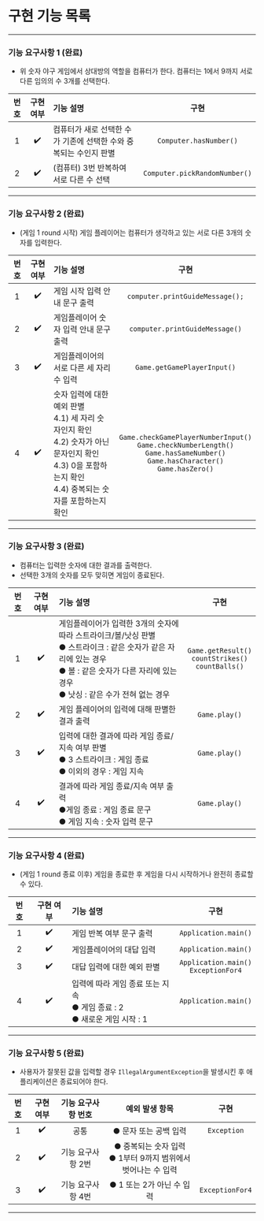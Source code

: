 # 구현 기능 목록

***
### 기능 요구사항 1 (완료)
- 위 숫자 야구 게임에서 상대방의 역할을 컴퓨터가 한다. 컴퓨터는 1에서 9까지 서로 다른 임의의 수 3개를 선택한다.

| 번호  | 구현 여부 | 기능 설명                                 |             구현              |
|:---:|:-----:|:--------------------------------------|:---------------------------:|
|  1  |  ✔️️  | 컴퓨터가 새로 선택한 수가 기존에 선택한 수와 중복되는 수인지 판별 |    ```Computer.hasNumber()```     |
|  2  |  ✔️   | (컴퓨터) 3번 반복하여 서로 다른 수 선택              | ```Computer.pickRandomNumber()``` |
***

### 기능 요구사항 2 (완료)
- (게임 1 round 시작) 게임 플레이어는 컴퓨터가 생각하고 있는 서로 다른 3개의 숫자를 입력한다.

| 번호  | 구현 여부 | 기능 설명                                                                                                                    |                                                                              구현                                                                               |
|:---:|:-----:|:-------------------------------------------------------------------------------------------------------------------------|:-------------------------------------------------------------------------------------------------------------------------------------------------------------:|
|  1  |  ✔️   | 게임 시작 입력 안내 문구 출력                                                                                                        |                                                              ```computer.printGuideMessage();```                                                              |
|  2  |  ✔️   | 게임플레이어 숫자 입력 안내 문구 출력                                                                                                    |                                                              ```computer.printGuideMessage()```                                                               |
|  3  |  ✔️   | 게임플레이어의 서로 다른 세 자리수 입력                                                                                                   |                                                                ```Game.getGamePlayerInput()```                                                                |
|  4  |  ✔️   | 숫자 입력에 대한 예외 판별<br/>    4.1) 세 자리 숫자인지 확인<br/>4.2) 숫자가 아닌 문자인지 확인<br/>4.3) 0을 포함하는지 확인<br/>4.4) 중복되는 숫자를 포함하는지 확인        | ```Game.checkGamePlayerNumberInput()```<br/>```Game.checkNumberLength()```<br/>```Game.hasSameNumber()```<br/>```Game.hasCharacter()```<br/>```Game.hasZero()``` |
***

### 기능 요구사항 3 (완료)
- 컴퓨터는 입력한 숫자에 대한 결과를 출력한다.
- 선택한 3개의 숫자를 모두 맞히면 게임이 종료된다.

| 번호  | 구현 여부 | 기능 설명                                                                                                                          |                                    구현                                    |
|:---:|:-----:|:-------------------------------------------------------------------------------------------------------------------------------|:------------------------------------------------------------------------:|
|  1  |  ✔️   | 게임플레이어가 입력한 3개의 숫자에 따라 스트라이크/볼/낫싱 판별<br/>● 스트라이크 : 같은 숫자가 같은 자리에 있는 경우<br/>● 볼 : 같은 숫자가 다른 자리에 있는 경우<br/>● 낫싱 : 같은 수가 전혀 없는 경우 |  ```Game.getResult()```<br/>```countStrikes()```<br/>```countBalls()```  |
|  2  |  ✔️   | 게임 플레이어의 입력에 대해 판별한 결과 출력                                                                                                      |                            ```Game.play()```                             |
|  3  |  ✔️   | 입력에 대한 결과에 따라 게임 종료/지속 여부 판별<br>● 3 스트라이크 : 게임 종료<br/>● 이외의 경우 : 게임 지속                                                         |                            ```Game.play()```                             |
|  4  |  ✔️   | 결과에 따라 게임 종료/지속 여부 출력<br/>●게임 종료 : 게임 종료 문구<br/>● 게임 지속 : 숫자 입력 문구                                                             |                                     ```Game.play()```                                     |
***

### 기능 요구사항 4 (완료)
- (게임 1 round 종료 이후) 게임을 종료한 후 게임을 다시 시작하거나 완전히 종료할 수 있다.

| 번호  | 구현 여부 | 기능 설명                                                  |                      구현                       |
|:---:|:-----:|:-------------------------------------------------------|:---------------------------------------------:|
|  1  |  ✔️   | 게임 반복 여부 문구 출력                                         |           ```Application.main()```            |
|  2  |  ✔️   | 게임플레이어의 대답 입력                                          |           ```Application.main()```            |
|  3  |  ✔️   | 대답 입력에 대한 예외 판별                                        | ```Application.main()```<br/>```ExceptionFor4``` |
|  4  |  ✔️   | 입력에 따라 게임 종료 또는 지속<br/>● 게임 종료 : 2<br/>● 새로운 게임 시작 : 1 |           ```Application.main()```            |
***

### 기능 요구사항 5 (완료)
- 사용자가 잘못된 값을 입력할 경우 ```IllegalArgumentException```을 발생시킨 후 애플리케이션은 종료되어야 한다.

| 번호  | 구현 여부 | 기능 요구사항 번호 |                          예외 발생 항목                          |       구현        |
|:---:|:-----:|:----------:|:----------------------------------------------------------:|:---------------:|
|  1  |  ✔️   |     공통     |                       ● 문자 또는 공백 입력                        | ```Exception``` |
|  2  |  ✔️   |기능 요구사항 2번|         ● 중복되는 숫자 입력<br/>● 1부터 9까지 범위에서 벗어나는 수 입력          |                 |
|  3  |  ✔️   |기능 요구사항 4번|● 1 또는 2가 아닌 수 입력|        ```ExceptionFor4```         |
***
